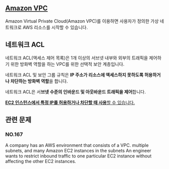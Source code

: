 ## [Amazon VPC](https://docs.aws.amazon.com/ko_kr/vpc/latest/userguide/what-is-amazon-vpc.html)

Amazon Virtual Private Cloud(Amazon VPC)를 이용하면 사용자가 정의한 가상 네트워크로 AWS 리소스를 시작할 수 있습니다. 

## 네트워크 ACL

네트워크 ACL(액세스 제어 목록)은 1개 이상의 서브넷 내부와 외부의 트래픽을 제어하기 위한 방화벽 역할을 하는 VPC를 위한 선택적 보안 계층입니다.

네트워크 ACL 및 보안 그룹 규칙은 **IP 주소가 리소스에 액세스하지 못하도록 허용하거나 차단하는 방화벽 역할**을 합니다.

네트워크 ACL은 서**브넷 수준의 인바운드 및 아웃바운드 트래픽을 제어**합니다.

[**EC2 인스턴스에서 특정 IP를 허용하거나 차단할 때 사용**할 수 있습니다.](https://aws.amazon.com/ko/premiumsupport/knowledge-center/ec2-block-or-allow-ips/)

## 관련 문제

### NO.167 
A company has an AWS environment that consists of a VPC. multiple subnets, and many Amazon EC2 instances in the subnets An engineer wants to restrict inbound traffic to one particular EC2 instance without affecting the other EC2 instances.
